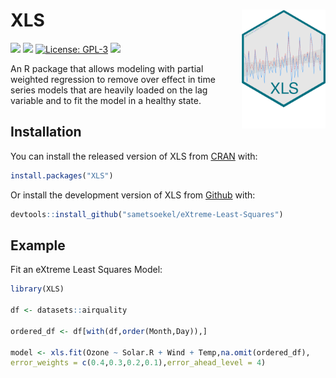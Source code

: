 
# XLS <img src="https://raw.githubusercontent.com/sametsoekel/eXtreme-Least-Squares/main/non_build_files/cosmetic/logo.png?raw=true" align="right" height=190/>

<!-- badges: start -->
[![](https://www.r-pkg.org/badges/version/XLS?color=green)](https://cran.r-project.org/package=XLS)
[![](https://img.shields.io/badge/lifecycle-stable-brightgreen.svg)](https://lifecycle.r-lib.org/articles/stages.html#stable)
[![License: GPL-3](https://img.shields.io/badge/license-GPL--3-blue.svg)](https://cran.r-project.org/web/licenses/GPL-3)
[![](https://img.shields.io/github/last-commit/sametsoekel/eXtreme-Least-Squares.svg)](https://github.com/sametsoekel/eXtreme-Least-Squares/commits/main)
<!-- badges: end -->

An R package that allows modeling with partial weighted regression to remove over effect in time
series models that are heavily loaded on the lag variable and to fit the model in a healthy state. 

## Installation

You can install the released version of XLS from [CRAN](https://cran.r-project.org/web/packages/XLS/index.html) with:

``` r
install.packages("XLS")
```

Or install the development version of XLS from [Github](https://github.com/sametsoekel/eXtreme-Least-Squares) with:

``` r
devtools::install_github("sametsoekel/eXtreme-Least-Squares")
```

## Example

Fit an eXtreme Least Squares Model:

``` r
library(XLS)

df <- datasets::airquality

ordered_df <- df[with(df,order(Month,Day)),]

model <- xls.fit(Ozone ~ Solar.R + Wind + Temp,na.omit(ordered_df),
error_weights = c(0.4,0.3,0.2,0.1),error_ahead_level = 4)
```

